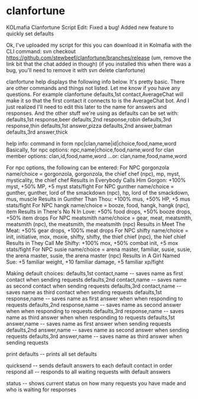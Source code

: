 # clanfortune
KOLmafia Clanfortune Script
Edit: Fixed a bug!  Added new feature to quickly set defaults

Ok, I've uploaded my script for this you can download it in Kolmafia with the CLI command:
svn checkout https://github.com/stewbeef/clanfortune/branches/release
(um, remove the link bit that the chat added in though)
(if you installed this when there was a bug, you'll need to remove it with svn delete clanfortune)

clanfortune help
displays the following info below.  It's pretty basic.  There are other commands and things not listed.  Let me know if you have any questions.
For example
clanfortune defaults,1st contact,AverageChat
will make it so that the first contact it connects to is the AverageChat bot.
And I just realized I'll need to edit this later to the name for answers and responses.
And the other stuff we're using as defaults can be set with:
defaults,1st response,beer
defaults,2nd response,robin
defaults,3rd response,thin
defaults,1st answer,pizza
defaults,2nd answer,batman
defaults,3rd answer,thick

help info:
command in form npc|clan,name|id|choice,food,name,word
Basically, for npc options: npc,name|choice,food,name,word
for clan member options: clan,id,food,name,word
...or: clan,name,food,name,word

For npc options, the following can be entered:
For NPC gorgonzola name/choice = gorgonzola, gorgonzola, the chief chef (npc), mp, myst, mysticality, the chief chef
Results in Everybody Calls Him Gorgon: +100% myst, +50% MP, +5 myst stats/fight
For NPC gunther name/choice = gunther, gunther, lord of the smackdown (npc), hp, lord of the smackdown, mus, muscle
Results in Gunther Than Thou: +100% mus, +50% HP, +5 mus stats/fight
For NPC hangk name/choice = booze, food, hangk, hangk (npc), item
Results in There's No N In Love: +50% food drops, +50% booze drops, +50% item drops
For NPC meatsmith name/choice = gear, meat, meatsmith, meatsmith (npc), the meatsmith, the meatsmith (npc)
Results in Meet The Meat: +50% gear drops, +100% meat drops
For NPC shifty name/choice = init, initiative, mox, moxie, shifty, shifty, the thief chief (npc), the hief chief 
Results in They Call Me Shifty: +100% mox, +50% combat init, +5 mox stats/fight
For NPC susie name/choice = arena master, familiar, susie, susie, the arena master, susie, the arena master (npc)
Results in A Girl Named Sue: +5 familiar weight, +10 familiar damage, +5 familiar xp/fight

Making default choices:
defaults,1st contact,name -- saves name as first contact when sending requests
defaults,2nd contact,name -- saves name as second contact when sending requests
defaults,3rd contact,name -- saves name as third contact when sending requests
defaults,1st response,name -- saves name as first answer when when responding to requests
defaults,2nd response,name -- saves name as second answer when when responding to requests
defaults,3rd response,name -- saves name as third answer when when responding to requests
defaults,1st answer,name -- saves name as first answer when sending requests
defaults,2nd answer,name -- saves name as second answer when sending requests
defaults,3rd answer,name -- saves name as third answer when sending requests

print defaults -- prints all set defaults

quicksend -- sends default answers to each default contact in order
respond all -- responds to all waiting requests with default answers

status -- shows current status on how many requests you have made and who is waiting for responses
